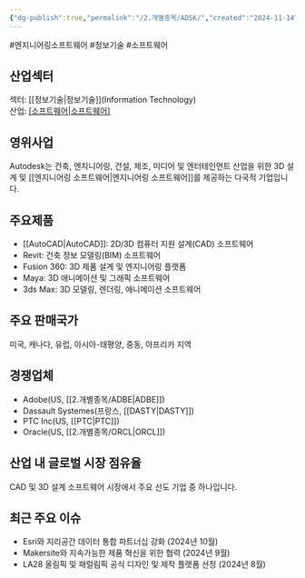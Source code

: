 ```yaml
---
{"dg-publish":true,"permalink":"/2.개별종목/ADSK/","created":"2024-11-14T17:56:35.956+09:00","updated":"2025-07-29T21:37:04.259+09:00"}
---
```


#엔지니어링소프트웨어 #정보기술 #소프트웨어 

## 산업섹터

섹터: [[정보기술\|정보기술]](Information Technology)  
산업: [[소프트웨어\|소프트웨어]](Software)

## 영위사업

Autodesk는 건축, 엔지니어링, 건설, 제조, 미디어 및 엔터테인먼트 산업을 위한 3D 설계 및 [[엔지니어링 소프트웨어\|엔지니어링 소프트웨어]]를 제공하는 다국적 기업입니다.

## 주요제품

- [[AutoCAD\|AutoCAD]]: 2D/3D 컴퓨터 지원 설계(CAD) 소프트웨어
- Revit: 건축 정보 모델링(BIM) 소프트웨어
- Fusion 360: 3D 제품 설계 및 엔지니어링 플랫폼
- Maya: 3D 애니메이션 및 그래픽 소프트웨어
- 3ds Max: 3D 모델링, 렌더링, 애니메이션 소프트웨어

## 주요 판매국가

미국, 캐나다, 유럽, 아시아-태평양, 중동, 아프리카 지역

## 경쟁업체

- Adobe(US, [[2.개별종목/ADBE\|ADBE]])
- Dassault Systemes(프랑스, [[DASTY\|DASTY]])
- PTC Inc(US, [[PTC\|PTC]])
- Oracle(US, [[2.개별종목/ORCL\|ORCL]])

## 산업 내 글로벌 시장 점유율

CAD 및 3D 설계 소프트웨어 시장에서 주요 선도 기업 중 하나입니다.

## 최근 주요 이슈

- Esri와 지리공간 데이터 통합 파트너십 강화 (2024년 10월)
- Makersite와 지속가능한 제품 혁신을 위한 협력 (2024년 9월)
- LA28 올림픽 및 패럴림픽 공식 디자인 및 제작 플랫폼 선정 (2024년 8월)